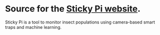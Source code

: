 # Source for the [Sticky Pi website](https://sticky-pi.github.io).
Sticky Pi is a tool to monitor insect populations using camera-based smart traps and machine learning.
